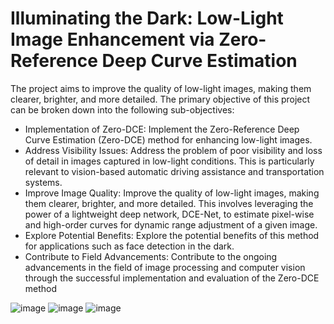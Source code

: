 # Illuminating the Dark: Low-Light Image Enhancement via Zero-Reference Deep Curve Estimation

The project aims to improve the quality of low-light images, making them clearer, brighter, 
and more detailed. The primary objective of this project can be broken down into the 
following sub-objectives:

* Implementation of Zero-DCE: Implement the Zero-Reference Deep Curve Estimation 
(Zero-DCE) method for enhancing low-light images.
* Address Visibility Issues: Address the problem of poor visibility and loss of detail in 
images captured in low-light conditions. This is particularly relevant to vision-based 
automatic driving assistance and transportation systems.
* Improve Image Quality: Improve the quality of low-light images, making them clearer, 
brighter, and more detailed. This involves leveraging the power of a lightweight deep 
network, DCE-Net, to estimate pixel-wise and high-order curves for dynamic range 
adjustment of a given image.
* Explore Potential Benefits: Explore the potential benefits of this method for 
applications such as face detection in the dark.
* Contribute to Field Advancements: Contribute to the ongoing advancements in the 
field of image processing and computer vision through the successful implementation 
and evaluation of the Zero-DCE method

![image](https://github.com/anshuman55a/Illuminating-the-Dark/assets/99091710/b7a6b8ef-ef47-4046-91f1-dcabf68901c6)
![image](https://github.com/anshuman55a/Illuminating-the-Dark/assets/99091710/c16c7aaa-0f10-453e-93b3-9b994b346589)
![image](https://github.com/anshuman55a/Illuminating-the-Dark/assets/99091710/f63a2d15-60e3-4f80-9aae-ebb4baae2ff3)



